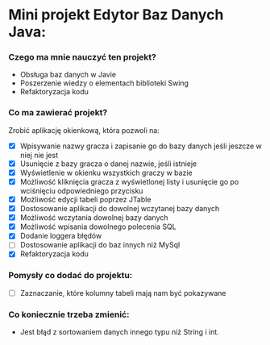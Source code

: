 # Mini projekt Edytor Baz Danych Java:
### Czego ma mnie nauczyć ten projekt?
- Obsługa baz danych w Javie
- Poszerzenie wiedzy o elementach biblioteki Swing
- Refaktoryzacja kodu
### Co ma zawierać projekt?
Zrobić aplikację okienkową, która pozwoli na:
- [x] Wpisywanie nazwy gracza i zapisanie go do bazy danych jeśli jeszcze w niej nie jest
- [x] Usunięcie z bazy gracza o danej nazwie, jeśli istnieje
- [x] Wyświetlenie w okienku wszystkich graczy w bazie
- [x] Możliwość kliknięcia gracza z wyświetlonej listy i usunięcie go po wciśnięciu odpowiedniego przycisku
- [x] Możliwość edycji tabeli poprzez JTable
- [x] Dostosowanie aplikacji do dowolnej wczytanej bazy danych
- [x] Możliwość wczytania dowolnej bazy danych
- [x] Możliwość wpisania dowolnego polecenia SQL
- [x] Dodanie loggera błędów
- [ ] Dostosowanie aplikacji do baz innych niż MySql
- [x] Refaktoryzacja kodu

### Pomysły co dodać do projektu:
- [ ] Zaznaczanie, które kolumny tabeli mają nam być pokazywane

### Co koniecznie trzeba zmienić:
- Jest błąd z sortowaniem danych innego typu niż String i int.
